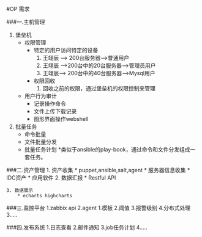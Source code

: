 #OP 需求

###一.主机管理
1. 堡垒机
    * 权限管理
        * 特定的用户访问特定的设备
           1. 王翊辰  —> 200台服务器—>普通用户
           2. 王翊辰  —>200台中的20台服务器—>管理员用户
           3. 王翊辰—> 200台中的40台服务器—>Mysql用户
        * 权限回收
           1. 回收之前的权限，通过堡垒机的权限控制来管理
    * 用户行为审计
        * 记录操作命令
        * 文件上传下载记录
        * 图形界面操作webshell 
2. 批量任务
    * 命令批量
    * 文件批量分发
    * 批量任务计划
        *类似于ansible的play-book，通过命令和文件分发组成一套任务。

###二.资产管理
    1. 资产收集
        * puppet,ansible,salt,agent
        * 服务器信息收集
        * IDC资产
        * 应用软件
    2. 数据汇报
        * Restful API

    3. 数据展示
        * echarts highcharts

###三.监控平台
    1.zabbix api
    2.agent
        1.模板
        2.阈值
        3.报警级别
        4.分布式处理
    3.....

###四.发布系统
    1.日志查看
    2.邮件通知
    3.job任务计划
    4.....
